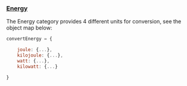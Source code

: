 ### [Energy](https://gist.github.com/jgphilpott/a8fdeb8a24b02c175c2ddf1739cf714a)

The Energy category provides 4 different units for conversion, see the object map below:

```js
convertEnergy = {

    joule: {...},
    kilojoule: {...},
    watt: {...},
    kilowatt: {...}

}
```